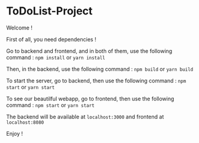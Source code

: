 # ToDoList-Project

Welcome !

First of all, you need dependencies !

Go to backend and frontend, and in both of them, use the following command :
``` npm install ``` or ``` yarn install ```

Then, in the backend, use the following command :
``` npm build ``` or ``` yarn build ```

To start the server, go to backend, then use the following command :
``` npm start ``` or ``` yarn start ```

To see our beautilful webapp, go to frontend, then use the following command :
``` npm start ``` or ``` yarn start ```

The backend will be available at ```localhost:3000``` and frontend at ```localhost:8080```

Enjoy !
